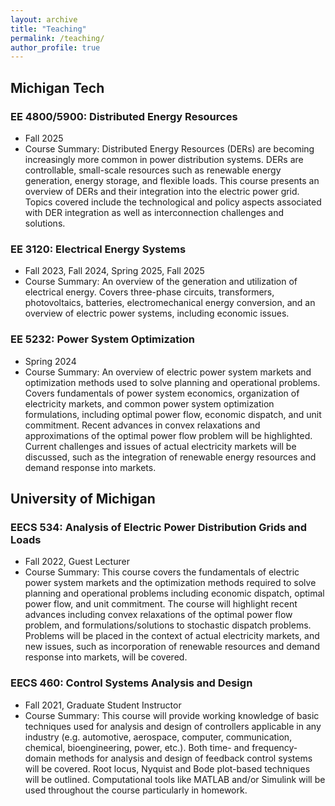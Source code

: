 ```yaml
---
layout: archive
title: "Teaching"
permalink: /teaching/
author_profile: true
---
```


## Michigan Tech

### EE 4800/5900: Distributed Energy Resources
  * Fall 2025
  * Course Summary: Distributed Energy Resources (DERs) are becoming increasingly more common in power distribution systems. DERs are controllable, small-scale resources such as renewable energy generation, energy storage, and flexible loads. This course presents an overview of DERs and their integration into the electric power grid. Topics covered include the technological and policy aspects associated with DER integration as well as interconnection challenges and solutions. 


### EE 3120: Electrical Energy Systems
  * Fall 2023, Fall 2024, Spring 2025, Fall 2025
  * Course Summary: An overview of the generation and utilization of electrical energy. Covers three-phase circuits, transformers, photovoltaics, batteries, electromechanical energy conversion, and an overview of electric power systems, including economic issues.  

### EE 5232: Power System Optimization
  * Spring 2024
  * Course Summary: An overview of electric power system markets and optimization methods used to solve planning and operational problems. Covers fundamentals of power system economics, organization of electricity markets, and common power system optimization formulations, including optimal power flow, economic dispatch, and unit commitment. Recent advances in convex relaxations and approximations of the optimal power flow problem will be highlighted. Current challenges and issues of actual electricity markets will be discussed, such as the integration of renewable energy resources and demand response into markets.



## University of Michigan

### EECS 534: Analysis of Electric Power Distribution Grids and Loads
  * Fall 2022, Guest Lecturer
  * Course Summary: This course covers the fundamentals of electric power system markets and the optimization methods required to solve planning and operational problems including economic dispatch, optimal power flow, and unit commitment. The course will highlight recent advances including convex relaxations of the optimal power flow problem, and formulations/solutions to stochastic dispatch problems. Problems will be placed in the context of actual electricity markets, and new issues, such as incorporation of renewable resources and demand response into markets, will be covered.


### EECS 460: Control Systems Analysis and Design
   * Fall 2021, Graduate Student Instructor
   * Course Summary: This course will provide working knowledge of basic techniques used for analysis and design of controllers applicable in any industry (e.g. automotive, aerospace, computer, communication, chemical, bioengineering, power, etc.). Both time- and frequency-domain methods for analysis and design of feedback control systems will be covered. Root locus, Nyquist and Bode plot-based techniques will be outlined. Computational tools like MATLAB and/or Simulink will be used throughout the course particularly in homework.

